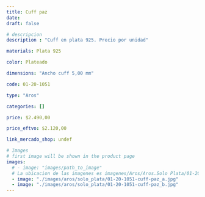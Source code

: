 ```yaml
---
title: Cuff paz
date: 
draft: false

# descripcion
description : "Cuff en plata 925. Precio por unidad"

materials: Plata 925

color: Plateado

dimensions: "Ancho cuff 5,00 mm"

code: 01-20-1051

type: "Aros"

categories: []

price: $2.490,00

price_eftvo: $2.120,00

link_mercado_shop: undef

# Images
# first image will be shown in the product page
images:
  # - image: "images/path_to_image"
  # La ubicacion de las imagenes es imagenes/Aros/Aros.Solo Plata/01-20-1051-cuff-paz
  - image: "./images/aros/solo_plata/01-20-1051-cuff-paz_a.jpg"
  - image: "./images/aros/solo_plata/01-20-1051-cuff-paz_b.jpg"
---
```

